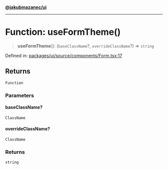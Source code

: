 [**@jakubmazanec/ui**](../README.md)

---

# Function: useFormTheme()

> **useFormTheme**(): (`baseClassName`?, `overrideClassName`?) => `string`

Defined in:
[packages/ui/source/components/Form.tsx:17](https://github.com/jakubmazanec/tools/blob/66e975ab265618dba82f8e4c56654145b7ba4db7/packages/ui/source/components/Form.tsx#L17)

## Returns

`Function`

### Parameters

#### baseClassName?

`ClassName`

#### overrideClassName?

`ClassName`

### Returns

`string`
